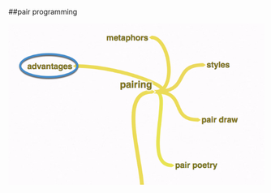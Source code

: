 <!-- .slide: data-background="resources/footer.svg" data-background-size="contain" data-background-position="bottom"  -->

##pair programming


<img class="plain" src="resources/pairing-advantages-01.png" />

<aside class="notes">
  <p>
  </p>
  <p>
  </p>
</aside>
